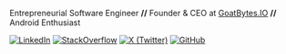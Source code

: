 <!-- Hello, GitHub! -->

Entrepreneurial Software Engineer **//** Founder & CEO at [GoatBytes.IO][GOATBYTES.IO] **//** Android Enthusiast

[![LinkedIn](https://img.shields.io/badge/-jaredrummler-blue?style=social&logo=Linkedin&logoColor=blue&link=https://www.linkedin.com/in/jaredrummler/)][LINKEDIN]
[![StackOverflow](https://img.shields.io/badge/StackOverflow-38k-FE7A16?style=flat&logo=StackOverflow)][STACKOVERFLOW]
[![X (Twitter)](https://img.shields.io/badge/@jaredrummler-8.5k-000000?style=flat&logo=X&logoColor=white&color=000000)][X]
[![GitHub](https://img.shields.io/github/followers/jaredrummler?flat&logo=github)][GITHUB]

[GOATBYTES.IO]: https://goatbytes.io
[LINKEDIN]: https://www.linkedin.com/in/jaredrummler/
[STACKOVERFLOW]: https://stackoverflow.com/users/1048340/jared-rummler
[X]: https://x.com/jaredrummler
[GITHUB]: https://github.com/jaredrummler
